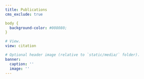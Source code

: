 ```yaml
---
title: Publications
cms_exclude: true

body {
  background-color: #008080;
}

# View.
view: citation

# Optional header image (relative to `static/media/` folder).
banner:
  caption: ''
  image: ''
---
```

